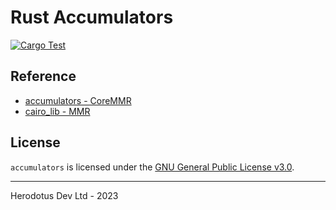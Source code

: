 # Rust Accumulators

[![Cargo Test](https://github.com/HerodotusDev/rust-mmr/actions/workflows/ci.yml/badge.svg)](https://github.com/HerodotusDev/rust-mmr/actions/workflows/ci.yml)

## Reference

- [accumulators - CoreMMR](https://github.com/HerodotusDev/accumulators)
- [cairo_lib - MMR](https://github.com/HerodotusDev/cairo-lib/tree/main/src/data_structures)

## License

`accumulators` is licensed under the [GNU General Public License v3.0](./LICENSE).

---

Herodotus Dev Ltd - 2023
